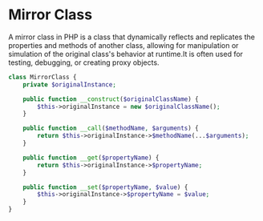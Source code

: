 # Mirror Class
A mirror class in PHP is a class that dynamically reflects and replicates the properties and methods of another class, 
allowing for manipulation or simulation of the original class's behavior at runtime.It is often used for testing, 
debugging, or creating proxy objects.

```php
class MirrorClass {
    private $originalInstance;

    public function __construct($originalClassName) {
        $this->originalInstance = new $originalClassName();
    }

    public function __call($methodName, $arguments) {
        return $this->originalInstance->$methodName(...$arguments);
    }

    public function __get($propertyName) {
        return $this->originalInstance->$propertyName;
    }

    public function __set($propertyName, $value) {
        $this->originalInstance->$propertyName = $value;
    }
}

```
